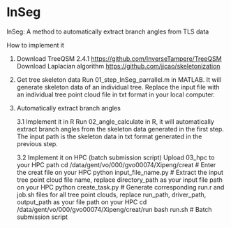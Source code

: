 # InSeg

InSeg: A method to automatically extract branch angles from TLS data

How to implement it

1. Download TreeQSM 2.4.1  https://github.com/InverseTampere/TreeQSM
   Download Laplacian algorithm  https://github.com/jjcao/skeletonization

2. Get tree skeleton data
Run 01_step_InSeg_parrallel.m in MATLAB. 
It will generate skeleton data of an individual tree. Replace the input file with an individual tree point cloud file in txt format in your local computer.

3. Automatically extract branch angles
   
   3.1 Implement it in R
   Run 02_angle_calculate in R, it will automatically extract branch angles from the skeleton data generated in the first step. The input path is the skeleton data in txt format generated in the previous step.

   3.2 Implement it on HPC (batch submission script)
   Upload 03_hpc to your HPC path
   cd /data/gent/vo/000/gvo00074/Xipeng/creat # Enter the creat file on your HPC
   python input_file_name.py # Extract the input tree point cloud file name, replace directory_path as your input file path on your HPC
   python create_task.py # Generate corresponding run.r and job.sh files for all tree point clouds, replace run_path, driver_path, output_path as your file path on your HPC
   cd /data/gent/vo/000/gvo00074/Xipeng/creat/run
   bash run.sh # Batch submission script
